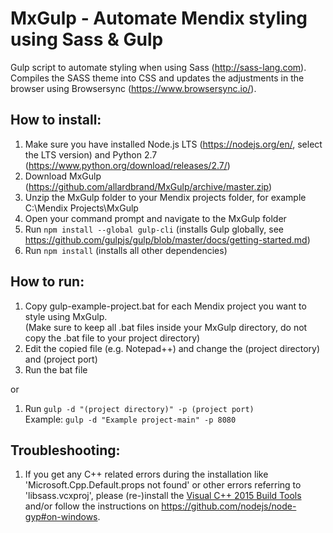 # MxGulp - Automate Mendix styling using Sass & Gulp
Gulp script to automate styling when using Sass (http://sass-lang.com). Compiles the SASS theme into CSS and updates the adjustments in the browser using Browsersync (https://www.browsersync.io/).

## How to install:  
  
1) Make sure you have installed Node.js LTS (https://nodejs.org/en/, select the LTS version) and Python 2.7 (https://www.python.org/download/releases/2.7/)
2) Download MxGulp (https://github.com/allardbrand/MxGulp/archive/master.zip)
3) Unzip the MxGulp folder to your Mendix projects folder, for example C:\Mendix Projects\MxGulp  
4) Open your command prompt and navigate to the MxGulp folder  
5) Run ```npm install --global gulp-cli``` (installs Gulp globally, see https://github.com/gulpjs/gulp/blob/master/docs/getting-started.md)  
6) Run ```npm install``` (installs all other dependencies)  
  
## How to run:  
1) Copy gulp-example-project.bat for each Mendix project you want to style using MxGulp.   
(Make sure to keep all .bat files inside your MxGulp directory, do not copy the .bat file to your project directory)
2) Edit the copied file (e.g. Notepad++) and change the (project directory) and (project port)
3) Run the bat file  
  
or
  
1) Run ```gulp -d "(project directory)" -p (project port)```  
      Example: ```gulp -d "Example project-main" -p 8080```

## Troubleshooting:
1) If you get any C++ related errors during the installation like 'Microsoft.Cpp.Default.props not found' or other errors referring to 'libsass.vcxproj', please (re-)install the [Visual C++ 2015 Build Tools](http://landinghub.visualstudio.com/visual-cpp-build-tools) and/or follow the instructions on https://github.com/nodejs/node-gyp#on-windows.
